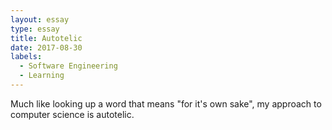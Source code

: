 ```yaml
---
layout: essay
type: essay
title: Autotelic
date: 2017-08-30
labels:
  - Software Engineering
  - Learning
---
```


Much like looking up a word that means "for it's own sake", my approach to computer science is autotelic.
